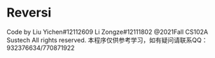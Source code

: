 # Reversi
Code by Liu Yichen#12112609
              Li Zongze#12111802
   @2021Fall CS102A Sustech
All rights reserved.
本程序仅供参考学习，如有疑问请联系QQ：932376634/770871922

